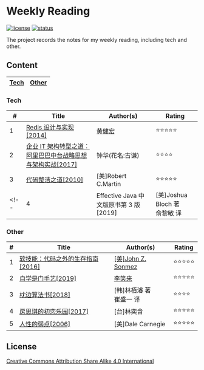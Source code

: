 # Weekly Reading
[![license](https://badgen.net/badge/license/Attribution%20Share%20Alike%204.0%20International/green)](https://github.com/yanglbme/weekly-reading/blob/master/LICENSE)
[![status](https://badgen.net/badge/status/updated-weekly/orange)](https://github.com/yanglbme/weekly-reading)

The project records the notes for my weekly reading, including tech and other.

## Content
| [Tech](#Tech) | [Other](#Other) |
|---|---|

### Tech
| # | Title | Author(s) | Rating |
|---|---|---|---|
| 1 | [Redis 设计与实现[2014]](docs/tech/2019-03-17.md) | [黄健宏](https://github.com/huangz1990) | ⭐⭐⭐⭐⭐ |
| 2 | [企业 IT 架构转型之道：阿里巴巴中台战略思想与架构实战[2017]](docs/tech/2019-03-31.md) | 钟华(花名:古谦) | ⭐⭐⭐⭐ |
| 3 | [代码整洁之道[2010]](docs/tech/2019-04-07.md) | [美]Robert C.Martin | ⭐⭐⭐⭐⭐ |
<!-- | 4 | Effective Java 中文版原书第 3 版[2019] | [美]Joshua Bloch 著<br>俞黎敏 译 | ⭐⭐⭐⭐⭐ | -->

### Other
| # | Title | Author(s) | Rating |
|---|---|---|---|
| 1 | [软技能：代码之外的生存指南[2016]](docs/other/2019-03-10.md) | [[美]John Z. Sonmez](https://simpleprogrammer.com/about-simple-programmer/)| ⭐⭐⭐⭐⭐ |
| 2 | [自学是门手艺[2019]](docs/other/2019-03-24.md) | [李笑来](https://github.com/xiaolai) | ⭐⭐⭐⭐⭐ |
| 3 | [枕边算法书[2018]](docs/other/2019-04-14.md) | [韩]林栢濬 著<br>崔盛一 译 | ⭐⭐⭐⭐ |
| 4 | [房思琪的初恋乐园[2017]](docs/other/2019-04-21.md) | [台]林奕含 | ⭐⭐⭐⭐⭐ |
| 5 | [人性的弱点[2006]](docs/other/2019-04-28.md) | [美]Dale Carnegie | ⭐⭐⭐⭐⭐ |

## License
[Creative Commons Attribution Share Alike 4.0 International](LICENSE)